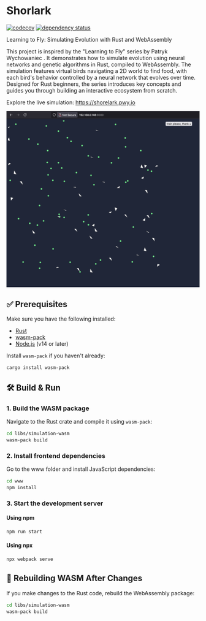 # Shorlark 
[![codecov](https://codecov.io/gh/niclaslind/shorelark/branch/main/graph/badge.svg?token=DctFt73rMr)](https://codecov.io/gh/niclaslind/shorelark)
[![dependency status](https://deps.rs/repo/github/niclaslind/shorelark/status.svg)](https://deps.rs/repo/github/niclaslind/shorelark)

Learning to Fly: Simulating Evolution with Rust and WebAssembly

This project is inspired by the "Learning to Fly" series by Patryk Wychowaniec . It demonstrates how to simulate evolution using neural networks and genetic algorithms in Rust, compiled to WebAssembly. The simulation features virtual birds navigating a 2D world to find food, with each bird's behavior controlled by a neural network that evolves over time. Designed for Rust beginners, the series introduces key concepts and guides you through building an interactive ecosystem from scratch.

Explore the live simulation: https://shorelark.pwy.io 

![App Screenshot](docs/assets/shorelark.png)

## ✅ Prerequisites

Make sure you have the following installed:

- [Rust](https://www.rust-lang.org/tools/install)
- [wasm-pack](https://rustwasm.github.io/wasm-pack/installer/)
- [Node.js](https://nodejs.org/) (v14 or later)

Install `wasm-pack` if you haven't already:

```bash
cargo install wasm-pack
```

## 🛠️ Build & Run

### 1. Build the WASM package

Navigate to the Rust crate and compile it using `wasm-pack`:

```bash
cd libs/simulation-wasm
wasm-pack build 
```

### 2. Install frontend dependencies

Go to the www folder and install JavaScript dependencies:

```bash
cd www
npm install
```

### 3. Start the development server

#### Using npm

```bash
npm run start
```

#### Using npx

```bash
npx webpack serve
```

## 🔄 Rebuilding WASM After Changes

If you make changes to the Rust code, rebuild the WebAssembly package:

```bash
cd libs/simulation-wasm
wasm-pack build
```